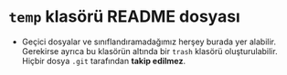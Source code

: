 # `temp` klasörü README dosyası

- Geçici dosyalar ve sınıflandıramadağımız herşey burada yer alabilir. Gerekirse ayrıca bu klasörün altında bir `trash` klasörü oluşturulabilir. Hiçbir dosya `.git` tarafından **takip edilmez**.
